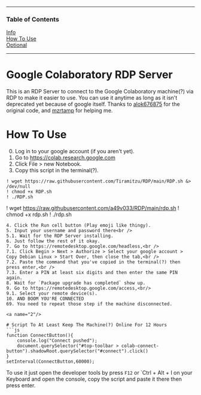 ----

### Table of Contents  
[Info](#0)  
[How To Use](#1)  
[Optional](#2)

----

<a name="0"/>

# Google Colaboratory RDP Server
This is an RDP Server to connect to the Google Colaboratory machine(?) via RDP to make it easier to use.
You can use it anytime as long as it isn't deprecated yet because of google itself. Thanks to <a href="https://github.com/alok676875/">alok676875<a/> for the original code, and <a href="https://github.com/mzrtamp/">mzrtamp<a/> for helping me.

<a name="1"/>

# How To Use
0. Log in to your google account (if you aren't yet).
1. Go to https://colab.research.google.com
2. Click File > new Notebook.
3. Copy this script in the terminal(?).
```
! wget https://raw.githubusercontent.com/Tiramitzu/RDP/main/RDP.sh &> /dev/null
! chmod +x RDP.sh
! ./RDP.sh
```
! wget https://raw.githubusercontent.com/a49v033/RDP/main/rdp.sh
! chmod +x rdp.sh
! ./rdp.sh
```
4. Click the Run cell button (Play emoji like thingy).
5. Input your username and password there<br />
5.1. Wait for the RDP Server installing.
6. Just follow the rest of it okay.
7. Go to https://remotedesktop.google.com/headless,<br />
7.1. Click Begin > Next > Authorize > Select your google account > Copy Debian Linux > Start Over, then close the tab,<br />
7.2. Paste the command that you've copied in the terminal(?) then press enter,<br />
7.3. Enter a PIN at least six digits and then enter the same PIN again.
8. Wait for `Package upgrade has completed` show up.
9. Go to https://remotedesktop.google.com/access,<br/>
9.1. Select your remote device(s).
10. AND BOOM YOU'RE CONNECTED
69. You need to repeat those step if the machine disconnected.

<a name="2"/>

# Script To At Least Keep The Machine(?) Online For 12 Hours
```js
function ConnectButton(){
    console.log("Connect pushed"); 
    document.querySelector("#top-toolbar > colab-connect-button").shadowRoot.querySelector("#connect").click() 
}
setInterval(ConnectButton,60000);
```
To use it just open the developer tools by press `F12` or `Ctrl + Alt + I on your Keyboard and open the console, copy the script and paste it there then press enter.
